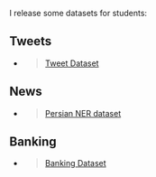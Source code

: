 
I release some datasets for students:

## Tweets 


- > [Tweet Dataset](https://gitlab.com/skorani/persian_tweet)


## News 
- > [Persian NER dataset](https://github.com/OverFlowData/NER-)


## Banking 

- > [Banking Dataset](https://github.com/skorani/persian-dataset)


